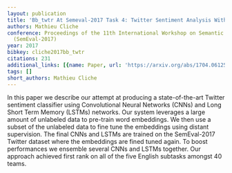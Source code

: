 ```yaml
---
layout: publication
title: 'Bb_twtr At Semeval-2017 Task 4: Twitter Sentiment Analysis With Cnns And Lstms'
authors: Mathieu Cliche
conference: Proceedings of the 11th International Workshop on Semantic Evaluation
  (SemEval-2017)
year: 2017
bibkey: cliche2017bb_twtr
citations: 231
additional_links: [{name: Paper, url: 'https://arxiv.org/abs/1704.06125'}]
tags: []
short_authors: Mathieu Cliche
---
```

In this paper we describe our attempt at producing a state-of-the-art Twitter
sentiment classifier using Convolutional Neural Networks (CNNs) and Long Short
Term Memory (LSTMs) networks. Our system leverages a large amount of unlabeled
data to pre-train word embeddings. We then use a subset of the unlabeled data
to fine tune the embeddings using distant supervision. The final CNNs and LSTMs
are trained on the SemEval-2017 Twitter dataset where the embeddings are fined
tuned again. To boost performances we ensemble several CNNs and LSTMs together.
Our approach achieved first rank on all of the five English subtasks amongst 40
teams.